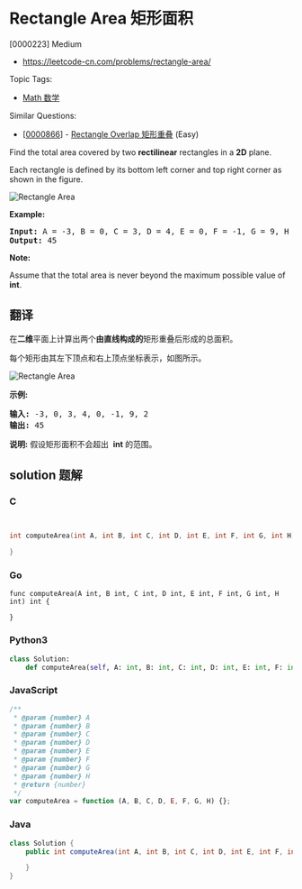 # Rectangle Area 矩形面积

[0000223] Medium

- https://leetcode-cn.com/problems/rectangle-area/

Topic Tags:

- [Math 数学](https://leetcode-cn.com/tag/math/)

Similar Questions:

- [[0000866](https://leetcode-cn.com/problems/rectangle-overlap/)] - [Rectangle Overlap 矩形重叠](./0000866.rectangle-overlap.md) (Easy)

Find the total area covered by two **rectilinear** rectangles in a **2D** plane.

Each rectangle is defined by its bottom left corner and top right corner as shown in the figure.

![Rectangle Area](https://assets.leetcode.com/uploads/2018/10/22/rectangle_area.png)

**Example:**

<pre><strong>Input: </strong>A = <span id="example-input-1-1">-3</span>, B = <span id="example-input-1-2">0</span>, C = <span id="example-input-1-3">3</span>, D = <span id="example-input-1-4">4</span>, E = <span id="example-input-1-5">0</span>, F = <span id="example-input-1-6">-1</span>, G = <span id="example-input-1-7">9</span>, H = <span id="example-input-1-8">2</span>
<strong>Output: </strong><span id="example-output-1">45</span></pre>

**Note:**

Assume that the total area is never beyond the maximum possible value of **int**.

## 翻译

在**二维**平面上计算出两个**由直线构成的**矩形重叠后形成的总面积。

每个矩形由其左下顶点和右上顶点坐标表示，如图所示。

![Rectangle Area](https://assets.leetcode-cn.com/aliyun-lc-upload/uploads/2018/10/22/rectangle_area.png)

**示例:**

<pre><strong>输入:</strong> -3, 0, 3, 4, 0, -1, 9, 2
<strong>输出:</strong> 45</pre>

**说明:** 假设矩形面积不会超出  **int** 的范围。

## solution 题解

### C

```c


int computeArea(int A, int B, int C, int D, int E, int F, int G, int H){

}
```

### Go

```golang
func computeArea(A int, B int, C int, D int, E int, F int, G int, H int) int {

}
```

### Python3

```python
class Solution:
    def computeArea(self, A: int, B: int, C: int, D: int, E: int, F: int, G: int, H: int) -> int:
```

### JavaScript

```javascript
/**
 * @param {number} A
 * @param {number} B
 * @param {number} C
 * @param {number} D
 * @param {number} E
 * @param {number} F
 * @param {number} G
 * @param {number} H
 * @return {number}
 */
var computeArea = function (A, B, C, D, E, F, G, H) {};
```

### Java

```java
class Solution {
    public int computeArea(int A, int B, int C, int D, int E, int F, int G, int H) {

    }
}
```
